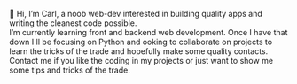👋 Hi, I’m Carl, a noob web-dev interested in building quality apps and writing the cleanest code possible.  
I’m currently learning front and backend web development. Once I have that down I'll be focusing on Python and ooking to collaborate on projects to learn the tricks of the trade and hopefully make some quality contacts.
Contact me if you like the coding in my projects or just want to show me some tips and tricks of the trade.

<!---
Carlikus/Carlikus is a ✨ special ✨ repository because its `README.md` (this file) appears on your GitHub profile.
You can click the Preview link to take a look at your changes.
--->
